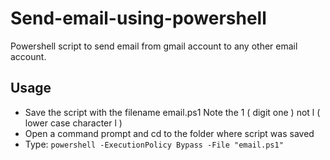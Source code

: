 # Send-email-using-powershell
Powershell script to send email from gmail account to any other email account.

## Usage

- Save the script with the filename email.ps1 Note the 1 ( digit one ) not l ( lower case character l )
- Open a command prompt and cd to the folder where script was saved
- Type: `powershell -ExecutionPolicy Bypass -File "email.ps1"`
